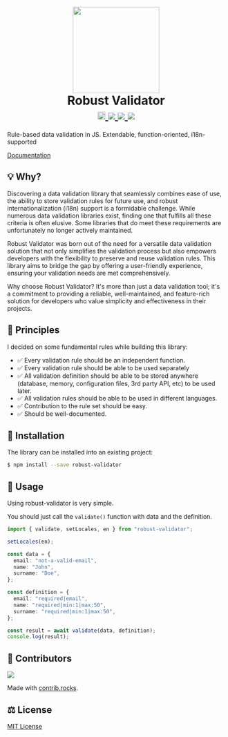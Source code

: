 #

<h1 align="center">
  <br>
  <a href="https://validator.axe-api.com/">
    <img src="https://validator.axe-api.com/logo.png" width="200">
  </a>
  <br>
  Robust Validator
  <br>
  <a href="https://badge.fury.io/js/robust-validator">
    <img src="https://badge.fury.io/js/robust-validator.svg" alt="npm version" height="18">
  </a>
  <a href="https://github.com/axe-api/validator/actions/workflows/npm-release-publish.yml" target="_blank">
    <img src="https://github.com/axe-api/validator/actions/workflows/npm-release-publish.yml/badge.svg?branch=master">
  </a>
  <a href="https://github.com/axe-api/validator/issues" target="_blank">
    <img src="https://img.shields.io/github/issues/axe-api/validator.svg">
  </a>
  <a href="https://opensource.org/licenses/MIT" target="_blank">
    <img src="https://img.shields.io/badge/license-MIT-blue.svg">
  </a>
</h1>

Rule-based data validation in JS. Extendable, function-oriented, i18n-supported

[Documentation](https://validator.axe-api.com/)

## 💡 Why?

Discovering a data validation library that seamlessly combines ease of use, the ability to store validation rules for future use, and robust internationalization (i18n) support is a formidable challenge. While numerous data validation libraries exist, finding one that fulfills all these criteria is often elusive. Some libraries that do meet these requirements are unfortunately no longer actively maintained.

Robust Validator was born out of the need for a versatile data validation solution that not only simplifies the validation process but also empowers developers with the flexibility to preserve and reuse validation rules. This library aims to bridge the gap by offering a user-friendly experience, ensuring your validation needs are met comprehensively.

Why choose Robust Validator? It's more than just a data validation tool; it's a commitment to providing a reliable, well-maintained, and feature-rich solution for developers who value simplicity and effectiveness in their projects.

## 🤞 Principles

I decided on some fundamental rules while building this library:

- ✅︎ Every validation rule should be an independent function.
- ✅︎ Every validation rule should be able to be used separately
- ✅︎ All validation definition should be able to be stored anywhere (database, memory, configuration files, 3rd party API, etc) to be used later.
- ✅︎ All validation rules should be able to be used in different languages.
- ✅︎ Contribution to the rule set should be easy.
- ✅︎ Should be well-documented.

## 🏃 Installation

The library can be installed into an existing project:

```bash
$ npm install --save robust-validator
```

## 💪 Usage

Using robust-validator is very simple.

You should just call the `validate()` function with data and the definition.

```ts
import { validate, setLocales, en } from "robust-validator";

setLocales(en);

const data = {
  email: "not-a-valid-email",
  name: "John",
  surname: "Doe",
};

const definition = {
  email: "required|email",
  name: "required|min:1|max:50",
  surname: "required|min:1|max:50",
};

const result = await validate(data, definition);
console.log(result);
```

## 🤝 Contributors

<a href="https://github.com/axe-api/validator/graphs/contributors">
  <img src="https://contrib.rocks/image?repo=axe-api/validator" />
</a>

Made with [contrib.rocks](https://contrib.rocks).

## ⚖️ License

[MIT License](LICENSE)

